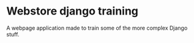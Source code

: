 # Webstore django training
A webpage application made to train some of the more complex Django stuff.
